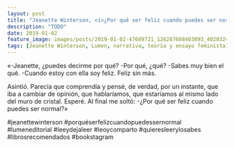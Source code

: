 ```yaml
---
layout: post
title: "Jeanette Winterson, <i>¿Por qué ser feliz cuando puedes ser normal? </i>"
description: "TODO"
date: 2019-01-02
feature_image: images/posts/2019-01-02-47689721_126287668403093_4020324502538355051_n_17953532251216018.jpg
tags: [Jeanette Winterson, Lumen, narrativa, teoría y ensayo feminista]
---
```


«-Jeanette, ¿puedes decirme por qué?
-Por qué, ¿qué?
-Sabes muy bien el qué.
-Cuando estoy con ella soy feliz. Feliz sin más.

Asintió. Parecía que comprendía y pensé, de verdad, por un instante, que iba a cambiar de opinión, que hablaríamos, que estaríamos al mismo lado del muro de cristal. Esperé. Al final me soltó:
-¿Por qué ser feliz cuando puedes ser normal?»
<!--more-->

#jeanettewinterson #porquéserfelizcuandopuedessernormal #lumeneditorial #leeydejaleer #leoycomparto #quieresleerylosabes #librosrecomendados #bookstagram


